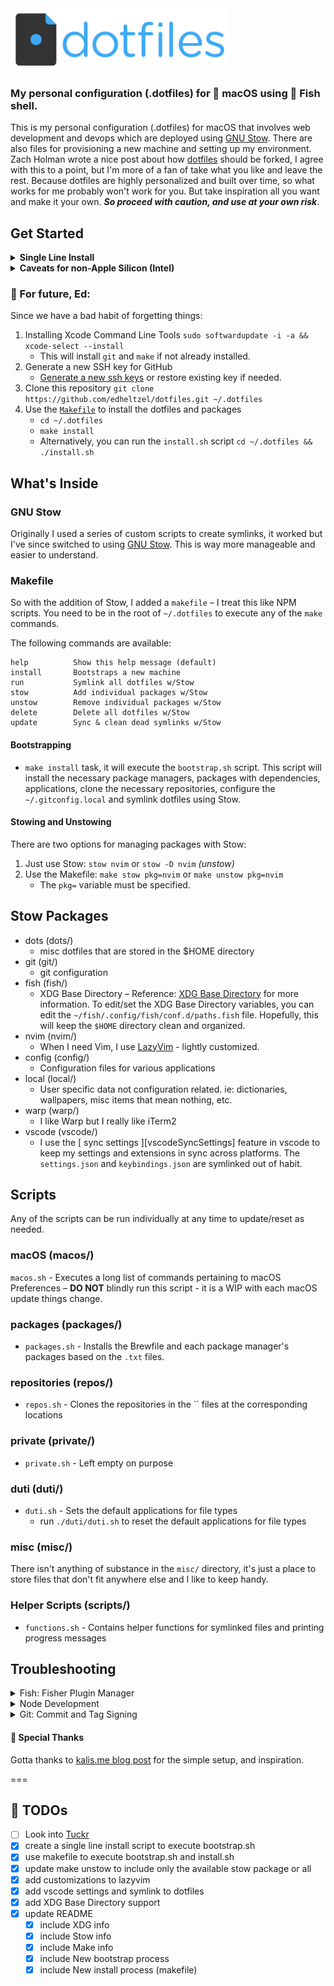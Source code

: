 <img src="local/.local/__images/dotfiles-logo.png" alt="dotfiles logo" width="350">

### My personal configuration (.dotfiles) for  macOS using 🐠 Fish shell.

This is my personal configuration (.dotfiles) for macOS that involves web development and devops which are deployed using [GNU Stow][STOW]. There are also files for provisioning a new machine and setting up my environment. Zach Holman wrote a nice post about how [dotfiles](https://zachholman.com/2010/08/dotfiles-are-meant-to-be-forked/) should be forked, I agree with this to a point, but I'm more of a fan of take what you like and leave the rest. Because dotfiles are highly personalized and built over time, so what works for me probably won't work for you. But take inspiration all you want and make it your own. _**So proceed with caution, and use at your own risk**_.

## Get Started

<details>
  <summary><strong>Single Line Install</strong></summary>
  I have not tested this on a fresh install, so this could break your setup. I'd suggest you read through the `bootstrap.sh` and `install.sh` scripts and the `Makefile` before running this command.

  In theory this will clone the repository and install everything outlined below. Again, In theory.
  ```shell
  bash -c "`curl -fsSL https://raw.githubusercontent.com/edheltzel/dotfiles/master/remote-install.sh`"
  ```
</details>

<details>
  <summary><strong>Caveats for non-Apple Silicon (Intel)</strong></summary>
  If you are on any version of macOS that uses AFPS, you'll need to disable the SIP.
  First check to see if SIP is enabled or not.

  ```shell
  csrutil status
  ```

  output should read:

  ```shell
  System Integrity Protection status: enabled.
  ```

  If your SIP is enabled, then follow the next steps to disable it – Assuming that you know what you're doing, here is how to turn off System Integrity Protection on your Mac.

  1. Turn off your Mac (Apple > Shut Down).
  2. Hold down Command-R and press the Power button. Keep holding Command-R until the Apple logo appears.
  3. Wait for OS X to boot into the OS X Utilities window.
  4. Choose Utilities > Terminal.
  5. Enter csrutil _disable_.
  6. Enter reboot.
  7. `csrutil status` -> should read `System Integrity Protection status: disabled.`
</details>

### 👋 For future, Ed:

Since we have a bad habit of forgetting things:

1. Installing Xcode Command Line Tools `sudo softwardupdate -i -a && xcode-select --install`
    - This will install `git` and `make` if not already installed.
2. Generate a new SSH key for GitHub
    - [Generate a new ssh keys][GENSSHKEY] or restore existing key if needed.
2. Clone this repository `git clone https://github.com/edheltzel/dotfiles.git ~/.dotfiles`
3. Use the [`Makefile`](makefile) to install the dotfiles and packages
    - `cd ~/.dotfiles`
    - `make install`
    - Alternatively, you can run the `install.sh` script `cd ~/.dotfiles && ./install.sh`

## What's Inside

### GNU Stow

Originally I used a series of custom scripts to create symlinks, it worked but I've since switched to using [GNU Stow][STOW]. This is way more manageable and easier to understand.

### Makefile

So with the addition of Stow, I added a `makefile` – I treat this like NPM scripts. You need to be in the root of `~/.dotfiles` to execute any of the `make` commands.

The following commands are available:

```shell
help          Show this help message (default)
install       Bootstraps a new machine
run           Symlink all dotfiles w/Stow
stow          Add individual packages w/Stow
unstow        Remove individual packages w/Stow
delete        Delete all dotfiles w/Stow
update        Sync & clean dead symlinks w/Stow
```

#### Bootstrapping

- `make install` task, it will execute the `bootstrap.sh` script. This script will install the necessary package managers, packages with dependencies, applications, clone the necessary repositories, configure the `~/.gitconfig.local` and symlink dotfiles using Stow.

#### Stowing and Unstowing

There are two options for managing packages with Stow:

1. Just use Stow: `stow nvim` or `stow -D nvim` _(unstow)_
2. Use the Makefile: `make stow pkg=nvim` or `make unstow pkg=nvim`
    - The `pkg=` variable must be specified.

## Stow Packages

- dots (dots/)
  - misc dotfiles that are stored in the $HOME directory
- git (git/)
  - git configuration
- fish (fish/)
  - XDG Base Directory – Reference: [XDG Base Directory][XDGRef] for more information. To edit/set the XDG Base Directory variables, you can edit the `~/fish/.config/fish/conf.d/paths.fish` file. Hopefully, this will keep the `$HOME` directory clean and organized.
- nvim (nvim/)
  - When I need Vim, I use [LazyVim](https://www.lazyvim.org/) - lightly customized.
- config (config/)
  - Configuration files for various applications
- local (local/)
  - User specific data not configuration related. ie: dictionaries, wallpapers, misc items that mean nothing, etc.
- warp (warp/)
  - I like Warp but I really like iTerm2
- vscode (vscode/)
  - I use the [ sync settings ][vscodeSyncSettings] feature in vscode to keep my settings and extensions in sync across platforms. The `settings.json` and `keybindings.json` are symlinked out of habit.

## Scripts

Any of the scripts can be run individually at any time to update/reset as needed.

### macOS (macos/)

`macos.sh` - Executes a long list of commands pertaining to macOS Preferences – **DO NOT** blindly run this script - it is a WIP with each macOS update things change.

### packages (packages/)

- `packages.sh` - Installs the Brewfile and each package manager's packages based on the `.txt` files.

### repositories (repos/)

- `repos.sh` - Clones the repositories in the `` files at the corresponding locations

### private (private/)

- `private.sh` - Left empty on purpose

### duti (duti/)

- `duti.sh` - Sets the default applications for file types
    - run `./duti/duti.sh` to reset the default applications for file types

### misc (misc/)

There isn't anything of substance in the `misc/` directory, it's just a place to store files that don't fit anywhere else and I like to keep handy.

### Helper Scripts (scripts/)

- `functions.sh` - Contains helper functions for symlinked files and printing progress messages

## Troubleshooting
<details>
  <summary>Fish: Fisher Plugin Manager</summary>
  In the past, Fisher (fish plugin manager) will do something weird or will introduce a breaking change - just reinstall Fisher.

  ```bash
  curl -sL https://raw.githubusercontent.com/jorgebucaran/fisher/main/functions/fisher.fish | source && fisher install jorgebucaran/fisher
  ```
</details>
<details>
  <summary>Node Development</summary>
  Node Version switching for Node development, takes advantage of [fnm](https://github.com/Schniz/fnm) for managing Node versions, which supports both `.nvmrc` and `.node-version` files.

  - Install happens in the `Brewfile` by running

  ```shell
  brew install fnm
  ```

  For Completions run:

  ```shell
  fnm completions --shell fish
  ```

  Make sure you run:

  ```shell
  ./fish/./setup.sh
  ```

  This will symlink the `fnm.fish` file in `~/.config/fish/conf.d` _(It might be helpful to `source ~/.config/fish/config.fish`)_

  **Note:** FNM has the ability to auto switch Node versions if there is a `.node-version` or `.nvmrc` file - this is enabled by default

  ```shell
  # automatically run fnm use
  fnm env --use-on-cd | source
  ```

  > Please note that when you change your default Node version, you will need to run `npm install --global (cat node_packages.txt)` to include `corepack` in the global packages. This will ensure that `pnpm` and `yarn` are available.
</details>
<details>
  <summary>Git: Commit and Tag Signing</summary>

  **SSH Signing**

  I use SSH commit signing over GPG. GPG is there if I need it, but I prefer SSH. For a few resources to help get this setup:

  - [Git Merge Workshop - Simplify Signing with SSH](https://github.com/git-merge-workshops/simplify-signing-with-ssh/tree/main)
  - [Gitlab SSH Commit Signing Doc](https://docs.gitlab.com/ee/user/project/repository/ssh_signed_commits/)

  The `.gitconfig` includes `.gitconfig.local`

  ```shell
    [meta]
      isLocalConfig = true
    [user]
      signingkey = PATH_TO_YOUR_KEY
    [gpg "ssh"]
      allowedSignersFile = PATH_TO_YOUR_ALLOWED_SIGNERS_FILE
  ```
  If you choose to use this make sure you look at that `./git/git.sh`, this script is where the provisioning of `.gitconfig.local` happens.
  <details>
    <summary>GPG Commit Signing - <em>optional</em></summary>

    GPG signing is set to `TRUE` by default. If you rather not enable GPG then execute: `git config --global commit.gpgsign false` and remove the GPG packages from the [Brewfile](https://github.com/edheltzel/dotfiles/blob/master/packages/Brewfile).

    [renew expired gpg](https://gist.github.com/krisleech/760213ed287ea9da85521c7c9aac1df0)

    [Generate new key and assign to global git config](https://gist.github.com/paolocarrasco/18ca8fe6e63490ae1be23e84a7039374#:~:text=It%20means%20that%20is%20not,secret%20keys%20available%20in%20GPG.)

    main take away:

    - `gpg --list-secret-keys --keyid-format=long`
    - Copy key
    - set key for your git user
      - `git config --global user.signingkey <your key>`
    - If you need help setting this up GPG:
      - follow the Github article for [Signing Commits](https://help.github.com/en/articles/signing-commits) to set up you GPG key(s).
      - I found this [GIST helpful](https://gist.github.com/cezaraugusto/2c91d141ddec026753051ffcace3f1f2)
      - To get VSCode setup follow this [article](https://dev.to/devmount/signed-git-commits-in-vs-code-36do)
    - **Please Note** if you used the [Brewfile](https://github.com/edheltzel/dotfiles/blob/master/packages/Brewfile), Cask installed the macOS [GPG Suite](https://gpgtools.org/) via `cask 'gpg-suite-no-mail'` -- _(alternatively)_ update the [Brewfile](https://github.com/edheltzel/dotfiles/blob/master/packages/Brewfile) with `cask 'gpg-suite' to include GPGMail.

  </details>
</details>

#### 🙏 Special Thanks

Gotta thanks to [kalis.me blog post](https://kalis.me/dotfiles-automating-macos-system-configuration/) for the simple setup, and inspiration.

===

## 📝 TODOs

- [ ] Look into [Tuckr](https://github.com/RaphGL/Tuckr)
- [x] create a single line install script to execute bootstrap.sh
- [x] use makefile to execute bootstrap.sh and install.sh
- [x] update make unstow to include only the available stow package or all
- [x] add customizations to lazyvim
- [x] add vscode settings and symlink to dotfiles
- [x] add XDG Base Directory support
- [x] update README
  - [x] include XDG info
  - [x] include Stow info
  - [x] include Make info
  - [x] include New bootstrap process
  - [x] include New install process (makefile)

[XDGRef]: https://specifications.freedesktop.org/basedir-spec/basedir-spec-latest.html
[STOW]: https://www.gnu.org/software/stow/
[GENSSHKEY]: https://docs.github.com/en/github/authenticating-to-github/generating-a-new-ssh-key-and-adding-it-to-the-ssh-agent
[vscodeSyncSetting]: https://code.visualstudio.com/docs/editor/settings-sync
